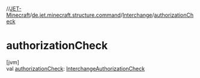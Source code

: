 //[JET-Minecraft](../../../index.md)/[de.jet.minecraft.structure.command](../index.md)/[Interchange](index.md)/[authorizationCheck](authorization-check.md)

# authorizationCheck

[jvm]\
val [authorizationCheck](authorization-check.md): [InterchangeAuthorizationCheck](../-interchange-authorization-check/index.md)
